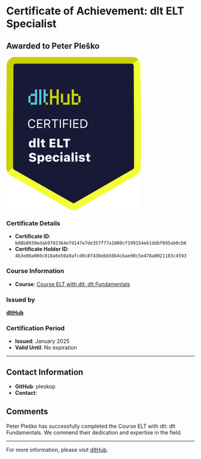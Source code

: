 
# Certificate of Achievement: dlt ELT Specialist

## Awarded to **Peter Pleško**

![Course Image](../badges/dlt_ELT_specialist.png)

### Certificate Details
- **Certificate ID**: `b08b8939edab9702364e7d147e7de357f77a1800cf199154e61ddbf095ab0cb6`
- **Certificate Holder ID**: `4b3e00a060c018a6e50a9afcd0c8f430ebb50b4cbae98c5e478a0021103c4593`

### Course Information
- **Course**: [Course ELT with dlt: dlt Fundamentals](https://github.com/dlt-hub/dlthub-education/tree/main/courses/dlt_fundamentals_dec_2024)

### Issued by
[**dltHub**](https://dlthub.com/) 

### Certification Period
- **Issued**: January 2025
- **Valid Until**: No expiration

---

## Contact Information
- **GitHub**: pleskop
- **Contact**: 

## Comments
Peter Pleško has successfully completed the Course ELT with dlt: dlt Fundamentals. We commend their dedication and expertise in the field.

---

For more information, please visit [dltHub](https://dlthub.com/).
    